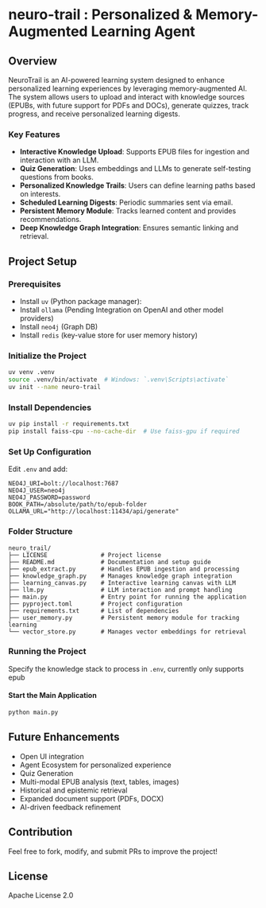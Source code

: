 # neuro-trail : Personalized & Memory-Augmented Learning Agent

## Overview
NeuroTrail is an AI-powered learning system designed to enhance personalized learning experiences by leveraging memory-augmented AI. The system allows users to upload and interact with knowledge sources (EPUBs, with future support for PDFs and DOCs), generate quizzes, track progress, and receive personalized learning digests.

### Key Features
- **Interactive Knowledge Upload**: Supports EPUB files for ingestion and interaction with an LLM.
- **Quiz Generation**: Uses embeddings and LLMs to generate self-testing questions from books.
- **Personalized Knowledge Trails**: Users can define learning paths based on interests.
- **Scheduled Learning Digests**: Periodic summaries sent via email.
- **Persistent Memory Module**: Tracks learned content and provides recommendations.
- **Deep Knowledge Graph Integration**: Ensures semantic linking and retrieval.

## Project Setup

### Prerequisites
- Install `uv` (Python package manager):
- Install `ollama` (Pending Integration on OpenAI and other model providers)
- Install `neo4j` (Graph DB)
- Install `redis` (key-value store for user memory history)

### Initialize the Project
```sh
uv venv .venv
source .venv/bin/activate  # Windows: `.venv\Scripts\activate`
uv init --name neuro-trail
```

### Install Dependencies
```sh
uv pip install -r requirements.txt
pip install faiss-cpu --no-cache-dir  # Use faiss-gpu if required
```

### Set Up Configuration
Edit `.env` and add:
```
NEO4J_URI=bolt://localhost:7687
NEO4J_USER=neo4j
NEO4J_PASSWORD=password
BOOK_PATH=/absolute/path/to/epub-folder
OLLAMA_URL="http://localhost:11434/api/generate"
```

### Folder Structure
```
neuro_trail/
├── LICENSE               # Project license
├── README.md             # Documentation and setup guide
├── epub_extract.py       # Handles EPUB ingestion and processing
├── knowledge_graph.py    # Manages knowledge graph integration
├── learning_canvas.py    # Interactive learning canvas with LLM
├── llm.py                # LLM interaction and prompt handling
├── main.py               # Entry point for running the application
├── pyproject.toml        # Project configuration
├── requirements.txt      # List of dependencies
├── user_memory.py        # Persistent memory module for tracking learning
└── vector_store.py       # Manages vector embeddings for retrieval
```

### Running the Project
Specify the knowledge stack to process in `.env`, currently only supports epub
#### Start the Main Application
```sh
python main.py
```

## Future Enhancements
- Open UI integration
- Agent Ecosystem for personalized experience
- Quiz Generation
- Multi-modal EPUB analysis (text, tables, images)
- Historical and epistemic retrieval
- Expanded document support (PDFs, DOCX)
- AI-driven feedback refinement

## Contribution
Feel free to fork, modify, and submit PRs to improve the project!

## License
Apache License 2.0
